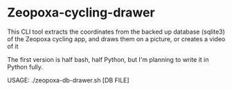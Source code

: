 # Zeopoxa-cycling-drawer
This CLI tool extracts the coordinates from the backed up database (sqlite3) of the Zeopoxa cycling app, and draws them on a picture, or creates a video of it

The first version is half bash, half Python, but I'm planning to write it in Python fully.

USAGE: ./zeopoxa-db-drawer.sh [DB FILE]
